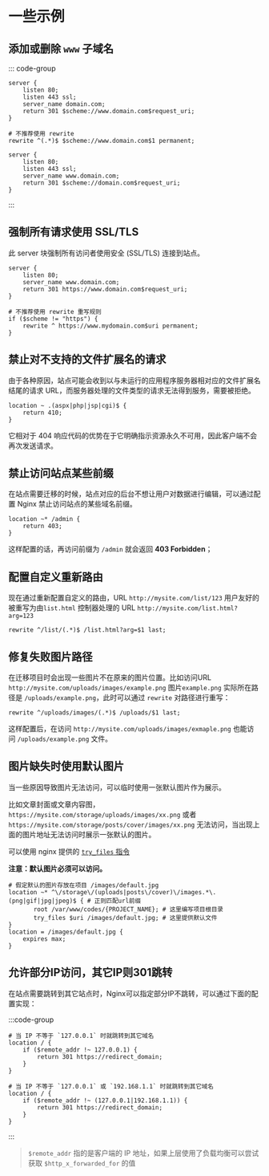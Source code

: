 # 一些示例

## 添加或删除 `www` 子域名

::: code-group

```nginx [添加 www 子域名]
server {
    listen 80;
    listen 443 ssl;
    server_name domain.com;
    return 301 $scheme://www.domain.com$request_uri;
}

# 不推荐使用 rewrite
rewrite ^(.*)$ $scheme://www.domain.com$1 permanent;
```

```nginx [删除 www 子域名]
server {
    listen 80;
    listen 443 ssl;
    server_name www.domain.com;
    return 301 $scheme://domain.com$request_uri;
}
```

:::

## 强制所有请求使用 SSL/TLS

此 server 块强制所有访问者使用安全 (SSL/TLS) 连接到站点。

```nginx
server {
    listen 80;
    server_name www.domain.com;
    return 301 https://www.domain.com$request_uri;
}

# 不推荐使用 rewrite 重写规则
if ($scheme != "https") {
    rewrite ^ https://www.mydomain.com$uri permanent;
}
```

## 禁止对不支持的文件扩展名的请求

由于各种原因，站点可能会收到以与未运行的应用程序服务器相对应的文件扩展名结尾的请求 URL，而服务器处理的文件类型的请求无法得到服务，需要被拒绝。

```nginx
location ~ .(aspx|php|jsp|cgi)$ {
    return 410;
}
```

它相对于 404 响应代码的优势在于它明确指示资源永久不可用，因此客户端不会再次发送请求。

## 禁止访问站点某些前缀

在站点需要迁移的时候，站点对应的后台不想让用户对数据进行编辑，可以通过配置 Nginx 禁止访问站点的某些域名前缀。

```nginx
location ~* /admin {
    return 403;
}
```

这样配置的话，再访问前缀为 `/admin` 就会返回 **403 Forbidden**；

## 配置自定义重新路由

现在通过重新配置自定义的路由，URL `http://mysite.com/list/123` 用户友好的被重写为由`list.html` 控制器处理的
URL `http://mysite.com/list.html?arg=123`

```nginx
rewrite ^/list/(.*)$ /list.html?arg=$1 last;
```

## 修复失败图片路径

在迁移项目时会出现一些图片不在原来的图片位置。比如访问URL `http://mysite.com/uploads/images/example.png`
图片`example.png` 实际所在路径是 `/uploads/example.png`，此时可以通过 `rewrite` 对路径进行重写：

```nginx
rewrite ^/uploads/images/(.*)$ /uploads/$1 last;
```

这样配置后，在访问 `http://mysite.com/uploads/images/exmaple.png` 也能访问 `/uploads/example.png` 文件。

## 图片缺失时使用默认图片

当一些原因导致图片无法访问，可以临时使用一张默认图片作为展示。

比如文章封面或文章内容图，`https://mysite.com/storage/uploads/images/xx.png`
或者 `https://mysite.com/storage/posts/cover/images/xx.png` 无法访问，当出现上面的图片地址无法访问时展示一张默认的图片。

可以使用 nginx 提供的 [`try_files` 指令](http://nginx.org/en/docs/http/ngx_http_core_module.html#try_files)

**注意：默认图片必须可以访问。**

```nginx
# 假定默认的图片存放在项目 /images/default.jpg
location ~* ^\/storage\/(uploads|posts\/cover)\/images.*\.(png|gif|jpg|jpeg)$ { # 正则匹配url前缀
       root /var/www/codes/{PROJECT_NAME}; # 这里编写项目根目录
       try_files $uri /images/default.jpg; # 这里提供默认文件
}
location = /images/default.jpg {
    expires max;
}
```

## 允许部分IP访问，其它IP则301跳转

在站点需要跳转到其它站点时，Nginx可以指定部分IP不跳转，可以通过下面的配置实现：

:::code-group

```nginx 单个IP
# 当 IP 不等于 `127.0.0.1` 时就跳转到其它域名
location / {
    if ($remote_addr !~ 127.0.0.1) {
        return 301 https://redirect_domain;
    }
}
```

```nginx 多个IP
# 当 IP 不等于 `127.0.0.1` 或 `192.168.1.1` 时就跳转到其它域名
location / {
    if ($remote_addr !~ (127.0.0.1|192.168.1.1)) {
        return 301 https://redirect_domain;
    }
}
```
:::

> `$remote_addr` 指的是客户端的 IP 地址，如果上层使用了负载均衡可以尝试获取 `$http_x_forwarded_for` 的值 